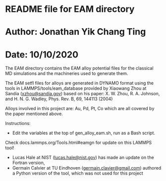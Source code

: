 # README file for EAM directory
# Author: Jonathan Yik Chang Ting
# Date: 10/10/2020

The EAM directory contains the EAM alloy potential files for the classical MD simulations and the machineries used to generate them.

The EAM setfl files for alloys are generated in DYNAMO format using the tools in LAMMPS/tools/eam_database provided by Xiaowang Zhou at Sandia (xzhou@sandia.gov) based on his paper:
X. W. Zhou, R. A. Johnson, and H. N. G. Wadley, Phys. Rev. B, 69, 144113 (2004)

Alloys involved in this project are:
Au, Pd, Pt, Co
which are all covered by the paper mentioned above.

Instructions:
- Edit the variables at the top of gen_alloy_eam.sh, run as a Bash script.


Check docs.lammps.org/Tools.html#eamgn for update on this LAMMPS tool!
- Lucas Hale at NIST (lucas.hale@nist.gov) has made an update on the Fortran version, 
- Germain Calvier at TU Eindhoven (germain.clavier@gmail.com) authored a Python version of the tool, which was not used for this project
